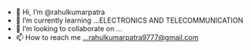 - 👋 Hi, I’m @rahulkumarpatra
- 🌱 I’m currently learning ...ELECTRONICS AND TELECOMMUNICATION
- 💞️ I’m looking to collaborate on ...
- 📫 How to reach me ...rahulkumarpatra9777@gmail.com

<!---
rahulkumarpatra9777/rahulkumarpatra9777 is a ✨ special ✨ repository because its `README.md` (this file) appears on your GitHub profile.
You can click the Preview link to take a look at your changes.
--->
